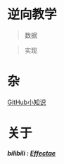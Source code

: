 # 逆向教学
> 数据

> 实现
# 杂

[GitHub小知识](./G/git.md)

#   关于
***bilibili : [Effectae](https://space.bilibili.com/2064476451)***